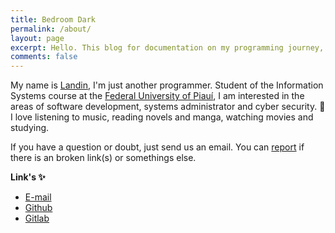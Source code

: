 ```yaml
---
title: Bedroom Dark
permalink: /about/
layout: page
excerpt: Hello. This blog for documentation on my programming journey, running on jekyll, hosting on github and using the Klisé theme.
comments: false
---
```


My name is <a href="https://linkedin.com/in/jsa-alencar" target="_blank">Landin</a>, I'm just another programmer. Student of the Information Systems course at the <a href="https://ufpi.br" target="_blank">Federal University of Piauí</a>, I am interested in the areas of software development, systems administrator and cyber security. 💚 I love listening to music, reading novels and manga, watching movies and studying.

If you have a question or doubt, just send us an email.
You can [report](http://github.com/sleepy-c/portfolio/issues/new) if there is an broken link(s) or somethings else.

**Link's ✨**

- [E-mail](mailton:land19r@gmail.com)
- [Github](https://github.com/sleepy-c)
- [Gitlab](https://gitlab.com/sleepy-c)
